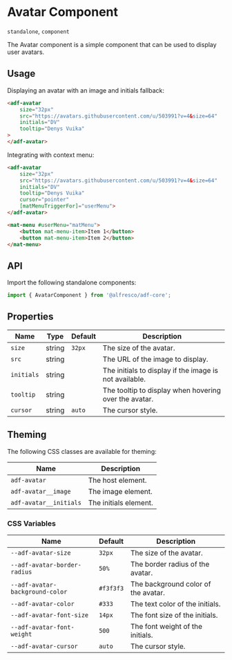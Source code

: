 # Avatar Component

`standalone`, `component`

The Avatar component is a simple component that can be used to display user avatars.

## Usage

Displaying an avatar with an image and initials fallback:

```html
<adf-avatar
    size="32px"
    src="https://avatars.githubusercontent.com/u/503991?v=4&size=64"
    initials="DV"
    tooltip="Denys Vuika"
>
</adf-avatar>
```

Integrating with context menu:

```html
<adf-avatar
    size="32px"
    src="https://avatars.githubusercontent.com/u/503991?v=4&size=64"
    initials="DV"
    tooltip="Denys Vuika"
    cursor="pointer"
    [matMenuTriggerFor]="userMenu">
</adf-avatar>

<mat-menu #userMenu="matMenu">
    <button mat-menu-item>Item 1</button>
    <button mat-menu-item>Item 2</button>
</mat-menu>
```

## API

Import the following standalone components:

```typescript
import { AvatarComponent } from '@alfresco/adf-core';
```

## Properties

| Name       | Type   | Default | Description                                            |
|------------|--------|---------|--------------------------------------------------------|
| `size`     | string | `32px`  | The size of the avatar.                                |
| `src`      | string |         | The URL of the image to display.                       |
| `initials` | string |         | The initials to display if the image is not available. |
| `tooltip`  | string |         | The tooltip to display when hovering over the avatar.  |
| `cursor`   | string | `auto`  | The cursor style.                                      |

## Theming

The following CSS classes are available for theming:

| Name                   | Description           |
|------------------------|-----------------------|
| `adf-avatar`           | The host element.     |
| `adf-avatar__image`    | The image element.    |
| `adf-avatar__initials` | The initials element. |

### CSS Variables

| Name                            | Default   | Description                         |
|---------------------------------|-----------|-------------------------------------|
| `--adf-avatar-size`             | `32px`    | The size of the avatar.             |
| `--adf-avatar-border-radius`    | `50%`     | The border radius of the avatar.    |
| `--adf-avatar-background-color` | `#f3f3f3` | The background color of the avatar. |
| `--adf-avatar-color`            | `#333`    | The text color of the initials.     |
| `--adf-avatar-font-size`        | `14px`    | The font size of the initials.      |
| `--adf-avatar-font-weight`      | `500`     | The font weight of the initials.    |
| `--adf-avatar-cursor`           | `auto`    | The cursor style.                   |
```
